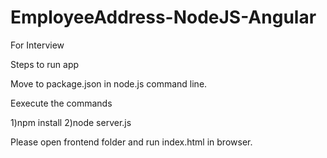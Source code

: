 # EmployeeAddress-NodeJS-Angular
For Interview

Steps to run app

Move to package.json in node.js command line.

Eexecute the commands

1)npm install
2)node server.js

Please open frontend folder and run index.html in browser.
